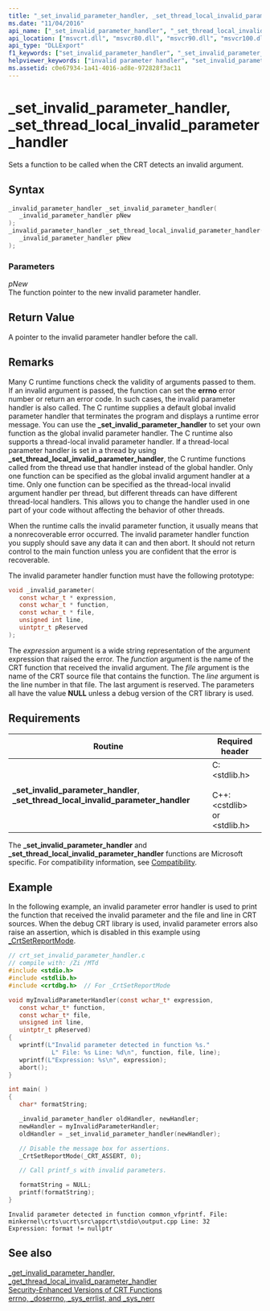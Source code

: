 ```yaml
---
title: "_set_invalid_parameter_handler, _set_thread_local_invalid_parameter_handler"
ms.date: "11/04/2016"
api_name: ["_set_invalid_parameter_handler", "_set_thread_local_invalid_parameter_handler"]
api_location: ["msvcrt.dll", "msvcr80.dll", "msvcr90.dll", "msvcr100.dll", "msvcr100_clr0400.dll", "msvcr110.dll", "msvcr110_clr0400.dll", "msvcr120.dll", "msvcr120_clr0400.dll", "ucrtbase.dll", "api-ms-win-crt-runtime-l1-1-0.dll"]
api_type: "DLLExport"
f1_keywords: ["set_invalid_parameter_handler", "_set_invalid_parameter_handler", "_set_thread_local_invalid_parameter_handler"]
helpviewer_keywords: ["invalid parameter handler", "set_invalid_parameter_handler function", "_set_invalid_parameter_handler function", "_set_thread_local_invalid_parameter_handler function"]
ms.assetid: c0e67934-1a41-4016-ad8e-972828f3ac11
---
```

# _set_invalid_parameter_handler, _set_thread_local_invalid_parameter_handler

Sets a function to be called when the CRT detects an invalid argument.

## Syntax

```C
_invalid_parameter_handler _set_invalid_parameter_handler(
   _invalid_parameter_handler pNew
);
_invalid_parameter_handler _set_thread_local_invalid_parameter_handler(
   _invalid_parameter_handler pNew
);
```

### Parameters

*pNew*<br/>
The function pointer to the new invalid parameter handler.

## Return Value

A pointer to the invalid parameter handler before the call.

## Remarks

Many C runtime functions check the validity of arguments passed to them. If an invalid argument is passed, the function can set the **errno** error number or return an error code. In such cases, the invalid parameter handler is also called. The C runtime supplies a default global invalid parameter handler that terminates the program and displays a runtime error message. You can use the **_set_invalid_parameter_handler** to set your own function as the global invalid parameter handler. The C runtime also supports a thread-local invalid parameter handler. If a thread-local parameter handler is set in a thread by using **_set_thread_local_invalid_parameter_handler**, the C runtime functions called from the thread use that handler instead of the global handler. Only one function can be specified as the global invalid argument handler at a time. Only one function can be specified as the thread-local invalid argument handler per thread, but different threads can have different thread-local handlers. This allows you to change the handler used in one part of your code without affecting the behavior of other threads.

When the runtime calls the invalid parameter function, it usually means that a nonrecoverable error occurred. The invalid parameter handler function you supply should save any data it can and then abort. It should not return control to the main function unless you are confident that the error is recoverable.

The invalid parameter handler function must have the following prototype:

```C
void _invalid_parameter(
   const wchar_t * expression,
   const wchar_t * function,
   const wchar_t * file,
   unsigned int line,
   uintptr_t pReserved
);
```

The *expression* argument is a wide string representation of the argument expression that raised the error. The *function* argument is the name of the CRT function that received the invalid argument. The *file* argument is the name of the CRT source file that contains the function. The *line* argument is the line number in that file. The last argument is reserved. The parameters all have the value **NULL** unless a debug version of the CRT library is used.

## Requirements

|Routine|Required header|
|-------------|---------------------|
|**_set_invalid_parameter_handler**, **_set_thread_local_invalid_parameter_handler**|C: \<stdlib.h><br /><br /> C++: \<cstdlib> or \<stdlib.h>|

The **_set_invalid_parameter_handler** and **_set_thread_local_invalid_parameter_handler** functions are Microsoft specific. For compatibility information, see [Compatibility](../../c-runtime-library/compatibility.md).

## Example

In the following example, an invalid parameter error handler is used to print the function that received the invalid parameter and the file and line in CRT sources. When the debug CRT library is used, invalid parameter errors also raise an assertion, which is disabled in this example using [_CrtSetReportMode](crtsetreportmode.md).

```C
// crt_set_invalid_parameter_handler.c
// compile with: /Zi /MTd
#include <stdio.h>
#include <stdlib.h>
#include <crtdbg.h>  // For _CrtSetReportMode

void myInvalidParameterHandler(const wchar_t* expression,
   const wchar_t* function,
   const wchar_t* file,
   unsigned int line,
   uintptr_t pReserved)
{
   wprintf(L"Invalid parameter detected in function %s."
            L" File: %s Line: %d\n", function, file, line);
   wprintf(L"Expression: %s\n", expression);
   abort();
}

int main( )
{
   char* formatString;

   _invalid_parameter_handler oldHandler, newHandler;
   newHandler = myInvalidParameterHandler;
   oldHandler = _set_invalid_parameter_handler(newHandler);

   // Disable the message box for assertions.
   _CrtSetReportMode(_CRT_ASSERT, 0);

   // Call printf_s with invalid parameters.

   formatString = NULL;
   printf(formatString);
}
```

```Output
Invalid parameter detected in function common_vfprintf. File: minkernel\crts\ucrt\src\appcrt\stdio\output.cpp Line: 32
Expression: format != nullptr
```

## See also

[_get_invalid_parameter_handler, _get_thread_local_invalid_parameter_handler](get-invalid-parameter-handler-get-thread-local-invalid-parameter-handler.md)<br/>
[Security-Enhanced Versions of CRT Functions](../../c-runtime-library/security-enhanced-versions-of-crt-functions.md)<br/>
[errno, _doserrno, _sys_errlist, and _sys_nerr](../../c-runtime-library/errno-doserrno-sys-errlist-and-sys-nerr.md)<br/>

